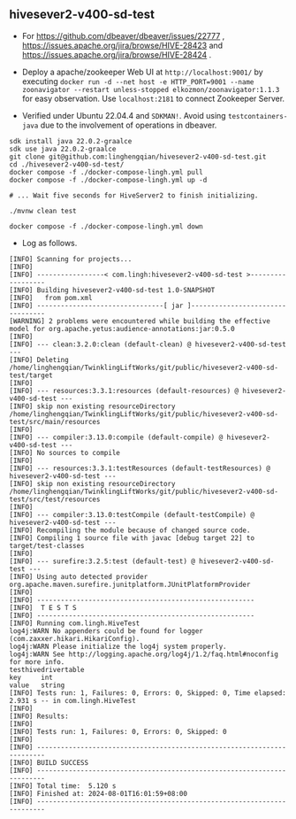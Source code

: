 ## hivesever2-v400-sd-test

- For https://github.com/dbeaver/dbeaver/issues/22777 ,
  https://issues.apache.org/jira/browse/HIVE-28423 and
  https://issues.apache.org/jira/browse/HIVE-28424 .

- Deploy a apache/zookeeper Web UI at `http://localhost:9001/` by executing
  `docker run -d --net host -e HTTP_PORT=9001 --name zoonavigator --restart unless-stopped elkozmon/zoonavigator:1.1.3`
  for easy observation. Use `localhost:2181` to connect Zookeeper Server.

- Verified under Ubuntu 22.04.4 and `SDKMAN!`.
  Avoid using `testcontainers-java` due to the involvement of operations in dbeaver.

```shell
sdk install java 22.0.2-graalce
sdk use java 22.0.2-graalce
git clone git@github.com:linghengqian/hivesever2-v400-sd-test.git
cd ./hivesever2-v400-sd-test/
docker compose -f ./docker-compose-lingh.yml pull
docker compose -f ./docker-compose-lingh.yml up -d

# ... Wait five seconds for HiveServer2 to finish initializing.

./mvnw clean test

docker compose -f ./docker-compose-lingh.yml down
```

- Log as follows.

```shell
[INFO] Scanning for projects...
[INFO] 
[INFO] -----------------< com.lingh:hivesever2-v400-sd-test >------------------
[INFO] Building hivesever2-v400-sd-test 1.0-SNAPSHOT
[INFO]   from pom.xml
[INFO] --------------------------------[ jar ]---------------------------------
[WARNING] 2 problems were encountered while building the effective model for org.apache.yetus:audience-annotations:jar:0.5.0
[INFO] 
[INFO] --- clean:3.2.0:clean (default-clean) @ hivesever2-v400-sd-test ---
[INFO] Deleting /home/linghengqian/TwinklingLiftWorks/git/public/hivesever2-v400-sd-test/target
[INFO] 
[INFO] --- resources:3.3.1:resources (default-resources) @ hivesever2-v400-sd-test ---
[INFO] skip non existing resourceDirectory /home/linghengqian/TwinklingLiftWorks/git/public/hivesever2-v400-sd-test/src/main/resources
[INFO] 
[INFO] --- compiler:3.13.0:compile (default-compile) @ hivesever2-v400-sd-test ---
[INFO] No sources to compile
[INFO] 
[INFO] --- resources:3.3.1:testResources (default-testResources) @ hivesever2-v400-sd-test ---
[INFO] skip non existing resourceDirectory /home/linghengqian/TwinklingLiftWorks/git/public/hivesever2-v400-sd-test/src/test/resources
[INFO] 
[INFO] --- compiler:3.13.0:testCompile (default-testCompile) @ hivesever2-v400-sd-test ---
[INFO] Recompiling the module because of changed source code.
[INFO] Compiling 1 source file with javac [debug target 22] to target/test-classes
[INFO] 
[INFO] --- surefire:3.2.5:test (default-test) @ hivesever2-v400-sd-test ---
[INFO] Using auto detected provider org.apache.maven.surefire.junitplatform.JUnitPlatformProvider
[INFO] 
[INFO] -------------------------------------------------------
[INFO]  T E S T S
[INFO] -------------------------------------------------------
[INFO] Running com.lingh.HiveTest
log4j:WARN No appenders could be found for logger (com.zaxxer.hikari.HikariConfig).
log4j:WARN Please initialize the log4j system properly.
log4j:WARN See http://logging.apache.org/log4j/1.2/faq.html#noconfig for more info.
testhivedrivertable
key     int
value   string
[INFO] Tests run: 1, Failures: 0, Errors: 0, Skipped: 0, Time elapsed: 2.931 s -- in com.lingh.HiveTest
[INFO] 
[INFO] Results:
[INFO] 
[INFO] Tests run: 1, Failures: 0, Errors: 0, Skipped: 0
[INFO] 
[INFO] ------------------------------------------------------------------------
[INFO] BUILD SUCCESS
[INFO] ------------------------------------------------------------------------
[INFO] Total time:  5.120 s
[INFO] Finished at: 2024-08-01T16:01:59+08:00
[INFO] ------------------------------------------------------------------------
```
